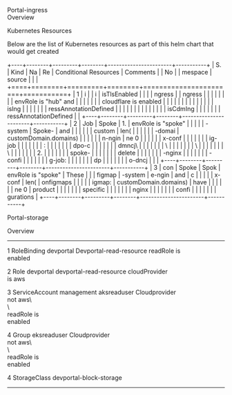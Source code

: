 Portal-ingress\
Overview

Kubernetes Resources

Below are the list of Kubernetes resources as part of this helm chart
that would get created

+----+--------+---------+--------+-----------------------+-----------+
| S. | Kind   | Na      | Re     | Conditional Resources | Comments  |
| No |        | mespace | source |                       |           |
+====+========+=========+========+=======================+===========+
| 1  | i      |         | i      | isTlsEnabled          |           |
|    | ngress |         | ngress |                       |           |
|    |        |         |        | envRole is "hub" and  |           |
|    |        |         |        | cloudflare is enabled |           |
|    |        |         |        |                       |           |
|    |        |         |        | isIng                 |           |
|    |        |         |        | ressAnnotationDefined |           |
|    |        |         |        |                       |           |
|    |        |         |        | isCdmIng              |           |
|    |        |         |        | ressAnnotationDefined |           |
+----+--------+---------+--------+-----------------------+-----------+
| 2  | Job    | Spoke   | 1.     | envRole is "spoke"    |           |
|    |        | -system | Spoke- | and                   |           |
|    |        |         | custom | len(                  |           |
|    |        |         | -domai | customDomain.domains) |           |
|    |        |         | n-ngin | ne 0                  |           |
|    |        |         | x-conf |                       |           |
|    |        |         | ig-job |                       |           |
|    |        |         | :      |                       |           |
|    |        |         | dpo-c  |                       |           |
|    |        |         | dmncj\ |                       |           |
|    |        |         | \      |                       |           |
|    |        |         | \      |                       |           |
|    |        |         | \      |                       |           |
|    |        |         | 2.     |                       |           |
|    |        |         | spoke- |                       |           |
|    |        |         | delete |                       |           |
|    |        |         | -nginx |                       |           |
|    |        |         | -confi |                       |           |
|    |        |         | g-job: |                       |           |
|    |        |         | dp     |                       |           |
|    |        |         | o-dncj |                       |           |
+----+--------+---------+--------+-----------------------+-----------+
| 3  | con    | Spoke   | Spok   | envRole is "spoke"    | These     |
|    | figmap | -system | e-ngin | and                   | c         |
|    |        |         | x-conf | len(                  | onfigmaps |
|    |        |         | igmap: | customDomain.domains) | have      |
|    |        |         |        | ne 0                  | product   |
|    |        |         |        |                       | specific  |
|    |        |         |        |                       | nginx     |
|    |        |         |        |                       | confi     |
|    |        |         |        |                       | gurations |
+----+--------+---------+--------+-----------------------+-----------+

Portal-storage

Overview

  ---------- ---------------- ------------ ------------------------- --------------- ----------
  1          RoleBinding      devportal    Devportal-read-resource   readRole is     
                                                                     enabled         

  2          Role             devportal    devportal-read-resource   cloudProvider   
                                                                     is aws          

  3          ServiceAccount   management   aksreaduser               Cloudprovider   
                                                                     not aws\        
                                                                     \               
                                                                     readRole is     
                                                                     enabled         

  4          Group                         eksreaduser               Cloudprovider   
                                                                     not aws\        
                                                                     \               
                                                                     readRole is     
                                                                     enabled         

  4          StorageClass                  devportal-block-storage                   
  ---------- ---------------- ------------ ------------------------- --------------- ----------
